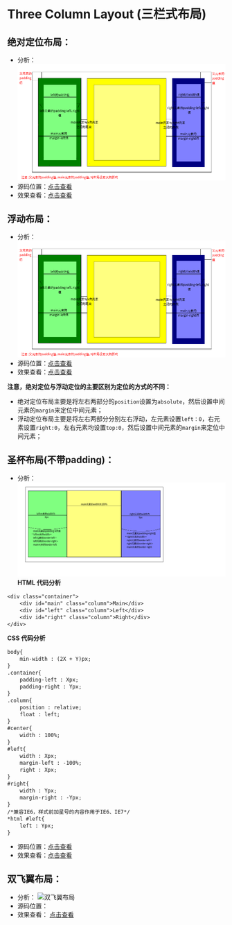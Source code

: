 Three Column Layout (三栏式布局)
==============================

## 绝对定位布局：
* 分析：
![绝对定位布局](https://github.com/fishnon/css-layout-demo/raw/master/layout01-three-column-layout/img/implement-01.png)
* 源码位置：[点击查看](https://github.com/FishNon/css-layout-demo/blob/master/layout01-three-column-layout/basic-demo/implement-one.html)
* 效果查看：[点击查看](https://fishnon.github.io/css-layout-demo/layout01-three-column-layout/basic-demo/implement-one.html)

## 浮动布局：
* 分析：
![浮动布局](https://github.com/fishnon/css-layout-demo/raw/master/layout01-three-column-layout/img/implement-01.png)
* 源码位置：[点击查看](https://github.com/FishNon/css-layout-demo/blob/master/layout01-three-column-layout/basic-demo/implement-two.html)
* 效果查看：[点击查看](https://fishnon.github.io/css-layout-demo/layout01-three-column-layout/basic-demo/implement-two.html)

**注意，绝对定位与浮动定位的主要区别为定位的方式的不同：**
* 绝对定位布局主要是将左右两部分的```position```设置为```absolute```，然后设置中间元素的```margin```来定位中间元素；
* 浮动定位布局主要是将左右两部分分别左右浮动，左元素设置```left：0```，右元素设置```right:0```，左右元素均设置```top:0```，然后设置中间元素的```margin```来定位中间元素；

## 圣杯布局(不带padding)：
* 分析：
![圣杯布局](https://github.com/fishnon/css-layout-demo/raw/master/layout01-three-column-layout/img/implement-02.png)
**HTML 代码分析**
```
<div class="container">
    <div id="main" class="column">Main</div>
    <div id="left" class="column">Left</div>
    <div id="right" class="column">Right</div>
</div>
```
**CSS 代码分析**
```
body{
    min-width : (2X + Y)px;
}
.container{
    padding-left : Xpx;
    padding-right : Ypx;
}
.column{
    position : relative;
    float : left;
}
#center{
    width : 100%;
}
#left{
    width : Xpx;
    margin-left : -100%;
    right : Xpx;
}
#right{
    width : Ypx;
    margin-right : -Ypx;
}
/*兼容IE6，样式前加星号的内容作用于IE6、IE7*/
*html #left{
    left : Ypx;
}
```
* 源码位置：[点击查看](https://github.com/FishNon/css-layout-demo/blob/master/layout01-three-column-layout/basic-demo/implement-three.html)
* 效果查看：[点击查看](https://fishnon.github.io/css-layout-demo/layout01-three-column-layout/basic-demo/implement-three.html)

## 双飞翼布局：
* 分析：
![双飞翼布局]()
* 源码位置：
[]()
* 效果查看：
[点击查看]()
